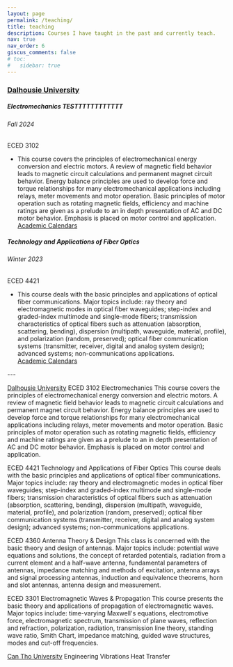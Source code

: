 ```yaml
---
layout: page
permalink: /teaching/
title: teaching
description: Courses I have taught in the past and currently teach.
nav: true
nav_order: 6
giscus_comments: false
# toc:
#   sidebar: true
---
```

<h3 style="color: #4b9cd3;" id="Dalhousie University"><a href="https://www.dal.ca/">Dalhousie University</a></h3>
<!-- ECED 3102 (Electromechanics) -->
<div class="card mt-3">
  <div class="p-3">
    <div class="row">
      <div class="col-sm-10">
        <h5 id="ECED3102" class="card-title">Electromechanics TESTTTTTTTTTTTT</h5>
        <h6 class="card-subtitle font-italic">Fall 2024</h6>
      </div>
      <div class="col-sm-2 text-sm-right">
        <span class="badge">
          ECED 3102
        </span>
      </div>
    </div>
    <ul class="card-text font-weight-light list-group list-group-flush">
      <li class="list-group-item">
        <div class="row">
          <div class="col-sm-9">
            This course covers the principles of electromechanical energy conversion and electric motors. A review of magnetic field behavior leads to magnetic circuit calculations and permanent magnet circuit behavior. Energy balance principles are used to develop force and torque relationships for many electromechanical applications including relays, meter movements and motor operation. Basic principles of motor operation such as rotating magnetic fields, efficiency and machine ratings are given as a prelude to an in depth presentation of AC and DC motor behavior. Emphasis is placed on motor control and application.
          </div>
          <div class="col-sm-3">
            <a href="https://academiccalendar.dal.ca/Catalog/ViewCatalog.aspx?pageid=viewcatalog&topicgroupid=37057&entitytype=CID&entitycode=ECED+3102">Academic Calendars</a>
          </div>
        </div>
      </li>
    </ul>
  </div>
</div>

<!-- ECED 4421   Technology and Applications of Fiber Optics -->
<div class="card mt-3">
  <div class="p-3">
    <div class="row">
      <div class="col-sm-10">
        <h5 id="ECED3102" class="card-title">Technology and Applications of Fiber Optics</h5>
        <h6 class="card-subtitle font-italic">Winter 2023</h6>
      </div>
      <div class="col-sm-2 text-sm-right">
        <span class="badge">
          ECED 4421
        </span>
      </div>
    </div>
    <ul class="card-text font-weight-light list-group list-group-flush">
      <li class="list-group-item">
        <div class="row">
          <div class="col-sm-9">
            This course deals with the basic principles and applications of optical fiber communications. Major topics include: ray theory and electromagnetic modes in optical fiber waveguides; step-index and graded-index multimode and single-mode fibers; transmission characteristics of optical fibers such as attenuation (absorption, scattering, bending), dispersion (multipath, waveguide, material, profile), and polarization (random, preserved); optical fiber communication systems (transmitter, receiver, digital and analog system design); advanced systems; non-communications applications.
          </div>
          <div class="col-sm-3">
            <a href="https://academiccalendar.dal.ca/Catalog/ViewCatalog.aspx?pageid=viewcatalog&topicgroupid=39480&entitytype=CID&entitycode=ECED+4421">Academic Calendars</a>
          </div>
        </div>
      </li>
    </ul>
  </div>
</div>
---

[Dalhousie University](https://www.dal.ca/)
ECED 3102 Electromechanics
This course covers the principles of electromechanical energy conversion and electric motors. A review of magnetic field behavior leads to magnetic circuit calculations and permanent magnet circuit behavior. Energy balance principles are used to develop force and torque relationships for many electromechanical applications including relays, meter movements and motor operation. Basic principles of motor operation such as rotating magnetic fields, efficiency and machine ratings are given as a prelude to an in depth presentation of AC and DC motor behavior. Emphasis is placed on motor control and application.

ECED 4421   Technology and Applications of Fiber Optics
This course deals with the basic principles and applications of optical fiber communications. Major topics include: ray theory and electromagnetic modes in optical fiber waveguides; step-index and graded-index multimode and single-mode fibers; transmission characteristics of optical fibers such as attenuation (absorption, scattering, bending), dispersion (multipath, waveguide, material, profile), and polarization (random, preserved); optical fiber communication systems (transmitter, receiver, digital and analog system design); advanced systems; non-communications applications.

ECED 4360   Antenna Theory & Design
This class is concerned with the basic theory and design of antennas. Major topics include: potential wave equations and solutions, the concept of retarded potentials, radiation from a current element and a half-wave antenna, fundamental parameters of antennas, impedance matching and methods of excitation, antenna arrays and signal processing antennas, induction and equivalence theorems, horn and slot antennas, antenna design and measurement.

ECED 3301   Electromagnetic Waves & Propagation
This course presents the basic theory and applications of propagation of electromagnetic waves. Major topics include: time-varying Maxwell's equations, electromotive force, electromagnetic spectrum, transmission of plane waves, reflection and refraction, polarization, radiation, transmission line theory, standing wave ratio, Smith Chart, impedance matching, guided wave structures, modes and cut-off frequencies.

[Can Tho University](https://www.ctu.edu.vn/)
Engineering Vibrations
Heat Transfer
